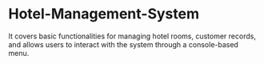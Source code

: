 # Hotel-Management-System
It covers basic functionalities for managing hotel rooms, customer records, and allows users to interact with the system through a console-based menu.
